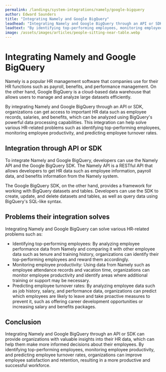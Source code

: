 ```yaml
---
permalink: /landings/system-integrations/namely/google-bigquery
author: Edward Saunders
title: "Integrating Namely and Google BigQuery"
leadhead: "Integrating Namely and Google BigQuery through an API or SDK can provide organizations with valuable insights into their HR data, which can help them make more informed decisions about their employees"
leadtext: "By identifying top-performing employees, monitoring employee productivity, and predicting employee turnover rates, organizations can improve employee satisfaction and retention, resulting in a more productive and successful workforce."
image: /assets/images/articles/people-sitting-near-table.webp
---
```

<div class="arttext">	<h1>Integrating Namely and Google BigQuery</h1>
	<p>Namely is a popular HR management software that companies use for their HR functions such as payroll, benefits, and performance management. On the other hand, Google BigQuery is a cloud-based data warehouse that allows users to manage and analyze large datasets efficiently. </p>
	<p>By integrating Namely and Google BigQuery through an API or SDK, organizations can get access to important HR data such as employee records, salaries, and benefits, which can be analyzed using BigQuery's powerful data processing capabilities. This integration can help solve various HR-related problems such as identifying top-performing employees, monitoring employee productivity, and predicting employee turnover rates.</p>
	<h2>Integration through API or SDK</h2>
	<p>To integrate Namely and Google BigQuery, developers can use the Namely API and the Google BigQuery SDK. The Namely API is a RESTful API that allows developers to get HR data such as employee information, payroll data, and benefits information from the Namely system. </p>
	<p>The Google BigQuery SDK, on the other hand, provides a framework for working with BigQuery datasets and tables. Developers can use the SDK to create, update, and delete datasets and tables, as well as query data using BigQuery's SQL-like syntax.</p>
	<h2>Problems their integration solves</h2>
	<p>Integrating Namely and Google BigQuery can solve various HR-related problems such as:</p>
	<ul>
		<li>Identifying top-performing employees: By analyzing employee performance data from Namely and comparing it with other employee data such as tenure and training history, organizations can identify their top-performing employees and reward them accordingly.</li>
		<li>Monitoring employee productivity: Using data from Namely such as employee attendance records and vacation time, organizations can monitor employee productivity and identify areas where additional training or support may be necessary.</li>
		<li>Predicting employee turnover rates: By analyzing employee data such as job history, salary, and performance data, organizations can predict which employees are likely to leave and take proactive measures to prevent it, such as offering career development opportunities or increasing salary and benefits packages.</li>
	</ul>
	<h2>Conclusion</h2>
	<p>Integrating Namely and Google BigQuery through an API or SDK can provide organizations with valuable insights into their HR data, which can help them make more informed decisions about their employees. By identifying top-performing employees, monitoring employee productivity, and predicting employee turnover rates, organizations can improve employee satisfaction and retention, resulting in a more productive and successful workforce.</p>
</div>